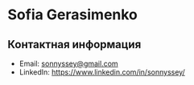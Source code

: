 # Sofia Gerasimenko

## Контактная информация
- Email: sonnyssey@gmail.com
- LinkedIn: https://www.linkedin.com/in/sonnyssey/
